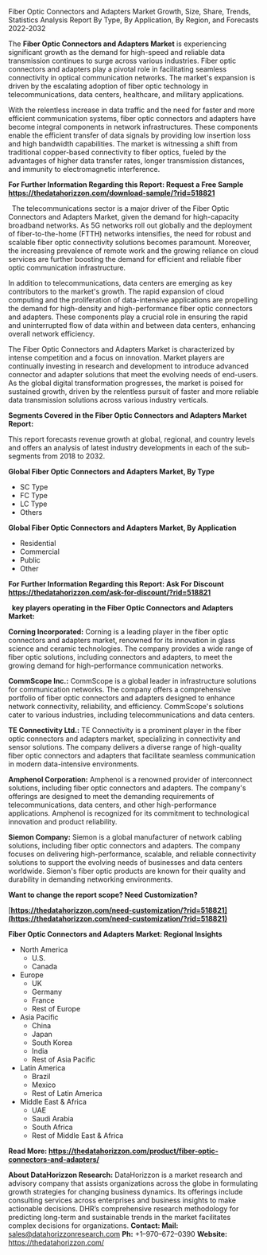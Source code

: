 ﻿Fiber Optic Connectors and Adapters Market Growth, Size, Share, Trends, Statistics Analysis Report By Type, By Application, By Region, and Forecasts 2022-2032

The **Fiber Optic Connectors and Adapters Market** is experiencing significant growth as the demand for high-speed and reliable data transmission continues to surge across various industries. Fiber optic connectors and adapters play a pivotal role in facilitating seamless connectivity in optical communication networks. The market's expansion is driven by the escalating adoption of fiber optic technology in telecommunications, data centers, healthcare, and military applications.

With the relentless increase in data traffic and the need for faster and more efficient communication systems, fiber optic connectors and adapters have become integral components in network infrastructures. These components enable the efficient transfer of data signals by providing low insertion loss and high bandwidth capabilities. The market is witnessing a shift from traditional copper-based connectivity to fiber optics, fueled by the advantages of higher data transfer rates, longer transmission distances, and immunity to electromagnetic interference.

**For Further Information Regarding this Report: Request a Free Sample <https://thedatahorizzon.com/download-sample/?rid=518821>** 

` `The telecommunications sector is a major driver of the Fiber Optic Connectors and Adapters Market, given the demand for high-capacity broadband networks. As 5G networks roll out globally and the deployment of fiber-to-the-home (FTTH) networks intensifies, the need for robust and scalable fiber optic connectivity solutions becomes paramount. Moreover, the increasing prevalence of remote work and the growing reliance on cloud services are further boosting the demand for efficient and reliable fiber optic communication infrastructure.

In addition to telecommunications, data centers are emerging as key contributors to the market's growth. The rapid expansion of cloud computing and the proliferation of data-intensive applications are propelling the demand for high-density and high-performance fiber optic connectors and adapters. These components play a crucial role in ensuring the rapid and uninterrupted flow of data within and between data centers, enhancing overall network efficiency.

The Fiber Optic Connectors and Adapters Market is characterized by intense competition and a focus on innovation. Market players are continually investing in research and development to introduce advanced connector and adapter solutions that meet the evolving needs of end-users. As the global digital transformation progresses, the market is poised for sustained growth, driven by the relentless pursuit of faster and more reliable data transmission solutions across various industry verticals.

**Segments Covered in the Fiber Optic Connectors and Adapters Market Report:**

This report forecasts revenue growth at global, regional, and country levels and offers an analysis of latest industry developments in each of the sub-segments from 2018 to 2032.

**Global Fiber Optic Connectors and Adapters Market, By Type**

- SC Type
- FC Type
- LC Type
- Others

**Global Fiber Optic Connectors and Adapters Market, By Application**

- Residential
- Commercial
- Public
- Other

**For Further Information Regarding this Report: Ask For Discount <https://thedatahorizzon.com/ask-for-discount/?rid=518821>** 

` `**key players operating in the Fiber Optic Connectors and Adapters Market:**

**Corning Incorporated:** Corning is a leading player in the fiber optic connectors and adapters market, renowned for its innovation in glass science and ceramic technologies. The company provides a wide range of fiber optic solutions, including connectors and adapters, to meet the growing demand for high-performance communication networks.

**CommScope Inc.:** CommScope is a global leader in infrastructure solutions for communication networks. The company offers a comprehensive portfolio of fiber optic connectors and adapters designed to enhance network connectivity, reliability, and efficiency. CommScope's solutions cater to various industries, including telecommunications and data centers.

**TE Connectivity Ltd.:** TE Connectivity is a prominent player in the fiber optic connectors and adapters market, specializing in connectivity and sensor solutions. The company delivers a diverse range of high-quality fiber optic connectors and adapters that facilitate seamless communication in modern data-intensive environments.

**Amphenol Corporation:** Amphenol is a renowned provider of interconnect solutions, including fiber optic connectors and adapters. The company's offerings are designed to meet the demanding requirements of telecommunications, data centers, and other high-performance applications. Amphenol is recognized for its commitment to technological innovation and product reliability.

**Siemon Company:** Siemon is a global manufacturer of network cabling solutions, including fiber optic connectors and adapters. The company focuses on delivering high-performance, scalable, and reliable connectivity solutions to support the evolving needs of businesses and data centers worldwide. Siemon's fiber optic products are known for their quality and durability in demanding networking environments.

**Want to change the report scope? Need Customization?**

[**https://thedatahorizzon.com/need-customization/?rid=518821](https://thedatahorizzon.com/need-customization/?rid=518821)** 

**Fiber Optic Connectors and Adapters Market: Regional Insights**

- North America
  - U.S.
  - Canada
- Europe
  - UK
  - Germany
  - France
  - Rest of Europe
- Asia Pacific
  - China
  - Japan
  - South Korea
  - India
  - Rest of Asia Pacific
- Latin America
  - Brazil
  - Mexico
  - Rest of Latin America
- Middle East & Africa
  - UAE
  - Saudi Arabia
  - South Africa
  - Rest of Middle East & Africa

**Read More: <https://thedatahorizzon.com/product/fiber-optic-connectors-and-adapters/>** 

**About DataHorizzon Research:**DataHorizzon is a market research and advisory company that assists organizations across the globe in formulating growth strategies for changing business dynamics. Its offerings include consulting services across enterprises and business insights to make actionable decisions. DHR’s comprehensive research methodology for predicting long-term and sustainable trends in the market facilitates complex decisions for organizations.**Contact:Mail:** <sales@datahorizzonresearch.com> **Ph:** +1–970–672–0390**Website:** <https://thedatahorizzon.com/> 
